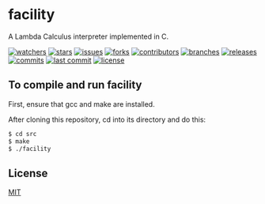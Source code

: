# facility
A Lambda Calculus interpreter implemented in C.

[![watchers][watchers-badge-image]][watchers-url]
[![stars][stars-badge-image]][stars-url]
[![issues][issues-badge-image]][issues-url]
[![forks][forks-badge-image]][forks-url]
[![contributors][contributors-badge-image]][contributors-url]
[![branches][branches-badge-image]][branches-url]
[![releases][releases-badge-image]][releases-url]
[![commits][commits-badge-image]][commits-url]
[![last commit][last-commit-badge-image]][last-commit-url]
[![license][license-badge-image]][license-url]

## To compile and run facility

First, ensure that gcc and make are installed.

After cloning this repository, cd into its directory and do this:

```sh
$ cd src
$ make
$ ./facility
```

## License
[MIT](https://choosealicense.com/licenses/mit/)

[watchers-badge-image]: https://badgen.net/github/watchers/tom-weatherhead/facility
[watchers-url]: https://github.com/tom-weatherhead/facility/watchers
[stars-badge-image]: https://badgen.net/github/stars/tom-weatherhead/facility
[stars-url]: https://github.com/tom-weatherhead/facility/stargazers
[issues-badge-image]: https://badgen.net/github/issues/tom-weatherhead/facility
[issues-url]: https://github.com/tom-weatherhead/facility/issues
[forks-badge-image]: https://badgen.net/github/forks/tom-weatherhead/facility
[forks-url]: https://github.com/tom-weatherhead/facility/network/members
[contributors-badge-image]: https://badgen.net/github/contributors/tom-weatherhead/facility
[contributors-url]: https://github.com/tom-weatherhead/facility/graphs/contributors
[branches-badge-image]: https://badgen.net/github/branches/tom-weatherhead/facility
[branches-url]: https://github.com/tom-weatherhead/facility/branches
[releases-badge-image]: https://badgen.net/github/releases/tom-weatherhead/facility
[releases-url]: https://github.com/tom-weatherhead/facility/releases
[commits-badge-image]: https://badgen.net/github/commits/tom-weatherhead/facility
[commits-url]: https://github.com/tom-weatherhead/facility/commits/master
[last-commit-badge-image]: https://badgen.net/github/last-commit/tom-weatherhead/facility
[last-commit-url]: https://github.com/tom-weatherhead/facility
[license-badge-image]: https://img.shields.io/github/license/mashape/apistatus.svg
[license-url]: https://github.com/tom-weatherhead/thaw-grammar/blob/master/LICENSE
